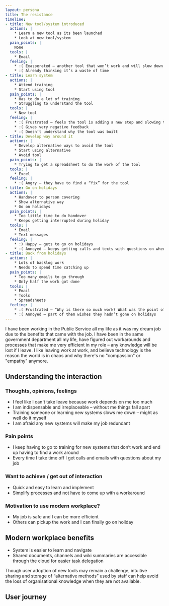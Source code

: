 ```yaml
---
layout: persona
title: The resistance
timeline:
- title: New tool/system introduced
  actions: |
    * Learn a new tool as its been launched
    * Look at new tool/system
  pain_points: |
    None
  tools: |
    * Email
  feeling: |
    * :( Exasperated – another tool that won’t work and will slow down their work
    * :( Already thinking it’s a waste of time
- title: Learn system
  actions: |
    * Attend training
    * Start using tool
  pain_points: |
    * Has to do a lot of training
    * Struggling to understand the tool
  tools: |
    * New tool
  feeling: |
    * :( Frustrated – feels the tool is adding a new step and slowing them down
    * :( Gives very negative feedback
    * :( Doesn’t understand why the tool was built
- title: Develop way around it
  actions: |
    * Develop alternative ways to avoid the tool
    * Start using alternative
    * Avoid tool
  pain_points: |
    * Trying to get a spreadsheet to do the work of the tool
  tools: |
    * Excel
  feeling: |
    * :( Angry – they have to find a “fix” for the tool
- title: Go on holidays
  actions: |
    * Handover to person covering
    * Show alternative way
    * Go on holidays
  pain_points: |
    * Too little time to do handover
    * Keeps getting interrupted during holiday
  tools: |
    * Email
    * Text messages
  feeling: |
    * :) Happy – gets to go on holidays
    * :( Annoyed – keeps getting calls and texts with questions on where to find things
- title: Back from holidays
  actions: |
    * Lots of backlog work
    * Needs to spend time catching up 
  pain_points: |
    * Too many emails to go through
    * Only half the work got done
  tools: |
    * Email
    * Tools
    * Spreadsheets
  feeling: |
    * :( Frustrated – “Why is there so much work? What was the point of the handover?”
    * :( Annoyed – part of them wishes they hadn’t gone on holidays
---
```


I have been working in the Public Service all my life as it was my dream job due to the benefits that came with the job. I have been in the same government department all my life, have figured out workarounds and processes that make me very efficient in my role – any knowledge will be lost if I leave. I like leaving work at work, and believe technology is the reason the world is in chaos and why there's no "compassion" or "empathy" anymore.

## Understanding the interaction

### Thoughts, opinions, feelings

* I feel like I can't take leave because work depends on me too much
* I am indispensable and irreplaceable – without me things fall apart
* Training someone or learning new systems slows me down – might as well do it myself
* I am afraid any new systems will make my job redundant

### Pain points

* I keep having to go to training for new systems that don’t work and end up having to find a work around
* Every time I take time off I get calls and emails with questions about my job

### Want to achieve / get out of interaction

* Quick and easy to learn and implement
* Simplify processes and not have to come up with a workaround 

### Motivation to use modern workplace?

* My job is safe and I can be more efficient
* Others can pickup the work and I can finally go on holiday

## Modern workplace benefits

* System is easier to learn and navigate
* Shared documents, channels and wiki summaries are accessible through the cloud for easier task delegation

Though user adoption of new tools may remain a challenge, intuitive sharing and storage of “alternative methods” used by staff can help avoid the loss of organisational knowledge when they are not available.

## User journey